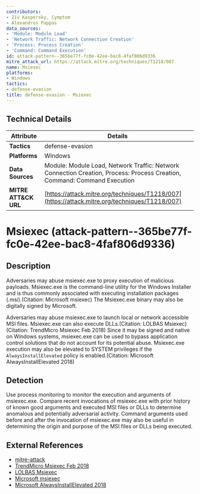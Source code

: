 ```yaml
---
contributors:
- Ziv Kaspersky, Cymptom
- Alexandros Pappas
data_sources:
- 'Module: Module Load'
- 'Network Traffic: Network Connection Creation'
- 'Process: Process Creation'
- 'Command: Command Execution'
id: attack-pattern--365be77f-fc0e-42ee-bac8-4faf806d9336
mitre_attack_url: https://attack.mitre.org/techniques/T1218/007
name: Msiexec
platforms:
- Windows
tactics:
- defense-evasion
title: defense-evasion - Msiexec
---
```


## Technical Details

| Attribute | Details |
|-----------|----------|
| **Tactics** | defense-evasion |
| **Platforms** | Windows |
| **Data Sources** | Module: Module Load, Network Traffic: Network Connection Creation, Process: Process Creation, Command: Command Execution |
| **MITRE ATT&CK URL** | [https://attack.mitre.org/techniques/T1218/007](https://attack.mitre.org/techniques/T1218/007) |

# Msiexec (attack-pattern--365be77f-fc0e-42ee-bac8-4faf806d9336)

## Description
Adversaries may abuse msiexec.exe to proxy execution of malicious payloads. Msiexec.exe is the command-line utility for the Windows Installer and is thus commonly associated with executing installation packages (.msi).(Citation: Microsoft msiexec) The Msiexec.exe binary may also be digitally signed by Microsoft.

Adversaries may abuse msiexec.exe to launch local or network accessible MSI files. Msiexec.exe can also execute DLLs.(Citation: LOLBAS Msiexec)(Citation: TrendMicro Msiexec Feb 2018) Since it may be signed and native on Windows systems, msiexec.exe can be used to bypass application control solutions that do not account for its potential abuse. Msiexec.exe execution may also be elevated to SYSTEM privileges if the <code>AlwaysInstallElevated</code> policy is enabled.(Citation: Microsoft AlwaysInstallElevated 2018)

## Detection
Use process monitoring to monitor the execution and arguments of msiexec.exe. Compare recent invocations of msiexec.exe with prior history of known good arguments and executed MSI files or DLLs to determine anomalous and potentially adversarial activity. Command arguments used before and after the invocation of msiexec.exe may also be useful in determining the origin and purpose of the MSI files or DLLs being executed.

## External References
- [mitre-attack](https://attack.mitre.org/techniques/T1218/007)
- [TrendMicro Msiexec Feb 2018](https://blog.trendmicro.com/trendlabs-security-intelligence/attack-using-windows-installer-msiexec-exe-leads-lokibot/)
- [LOLBAS Msiexec](https://lolbas-project.github.io/lolbas/Binaries/Msiexec/)
- [Microsoft msiexec](https://docs.microsoft.com/en-us/windows-server/administration/windows-commands/msiexec)
- [Microsoft AlwaysInstallElevated 2018](https://docs.microsoft.com/en-us/windows/win32/msi/alwaysinstallelevated)
